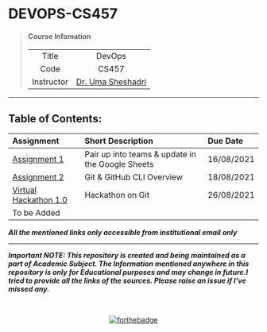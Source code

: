 # DEVOPS-CS457

> #### **Course Infomation**
> 
> | | |
> |:--:|:--:|
> |Title| DevOps|
> |Code| CS457|
> |Instructor | [Dr. Uma Sheshadri](https://www.iiitdwd.ac.in/Dr.Uma.php) |

---

## Table of Contents:

| Assignment | Short Description | Due Date |
|:--|:--|:--|
| [Assignment 1](https://docs.google.com/spreadsheets/d/1NvdPWQMCFmoC2oureYTbL6ifHOCjXP81vjO1H6A91ec/edit#gid=0) | Pair up into teams & update in the Google Sheets | 16/08/2021 |
| [Assignment 2](/Assignment%202%20-%20Git%20Overview/README.md) | Git & GitHub CLI Overview | 18/08/2021 |
| [Virtual Hackathon 1.0](https://github.com/fharookshaik/DEVOPS_CS457/blob/main/Virtual%20Hackathon%201.0/README.md) | Hackathon on Git | 26/08/2021 |
| To be Added | | |


***All the mentioned links only accessible from institutional email only***

---

***Important NOTE: This repository is created and being maintained as a part of Academic Subject. The Information mentioned anywhere in this repository is only for Educational purposes and may change in future.I tried to provide all the links of the sources. Please raise an issue if I've missed any.***

<br>
<div align='center'>

[![forthebadge](https://forthebadge.com/images/badges/open-source.svg)](https://forthebadge.com)

</div>
